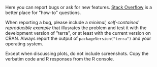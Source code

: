 Here you can report bugs or ask for new features. [Stack Overflow](https://stackoverflow.com) is a better place for "how-to" questions. 

When reporting a bug, please include a *minimal, self-contained reproducible example* that illusrates the problem and test it with the development version of "terra", or at least with the current version on CRAN. Always report the output of `packageVersion("terra")` and your operating system.

Except when discussing plots, do not include screenshots. Copy the verbatim code and R responses from the R console. 
